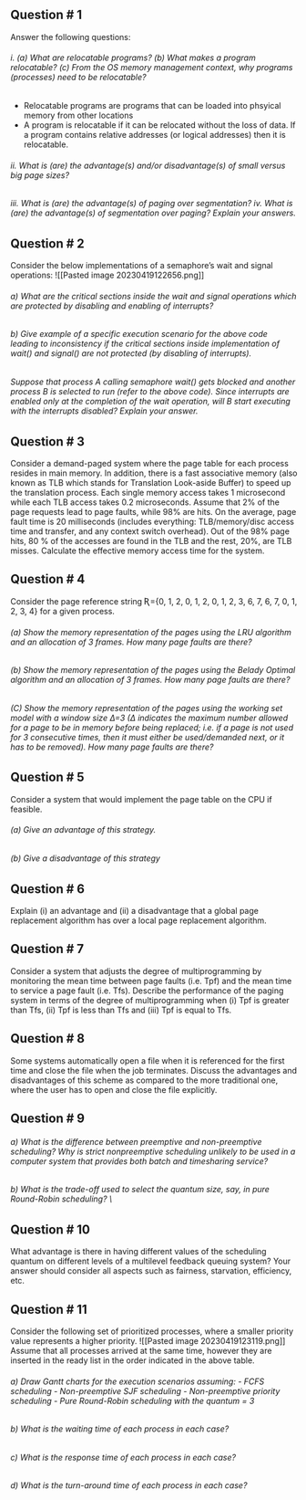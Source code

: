 ## Question # 1 
Answer the following questions: 
###### i. (a) What are relocatable programs? (b) What makes a program relocatable? (c) From the OS memory management context, why programs (processes) need to be relocatable? 
- Relocatable programs are programs that can be loaded into phsyical memory from other locations 
- A program is relocatable if it can be relocated without the loss of data. If a program contains relative addresses (or logical addresses) then it is relocatable. 
###### ii. What is (are) the advantage(s) and/or disadvantage(s) of small versus big page sizes? 

###### iii. What is (are) the advantage(s) of paging over segmentation? iv. What is (are) the advantage(s) of segmentation over paging? Explain your answers.

## Question # 2
Consider the below implementations of a semaphore’s wait and signal operations:
![[Pasted image 20230419122656.png]]
###### a) What are the critical sections inside the wait and signal operations which are protected by disabling and enabling of interrupts?
###### b) Give example of a specific execution scenario for the above code leading to inconsistency if the critical sections inside implementation of wait() and signal() are not protected (by disabling of interrupts).
###### Suppose that process A calling semaphore wait() gets blocked and another process B is selected to run (refer to the above code). Since interrupts are enabled only at the completion of the wait operation, will B start executing with the interrupts disabled? Explain your answer.
## Question # 3
Consider a demand-paged system where the page table for each process resides in main memory. In addition, there is a fast associative memory (also known as TLB which stands for Translation Look-aside Buffer) to speed up the translation process. Each single memory access takes 1 microsecond while each TLB access takes 0.2 microseconds. Assume that 2% of the page requests lead to page faults, while 98% are hits. On the average, page fault time is 20 milliseconds (includes everything: TLB/memory/disc access time and transfer, and any context switch overhead). Out of the 98% page hits, 80 % of the accesses are found in the TLB and the rest, 20%, are TLB misses. Calculate the effective memory access time for the system.

## Question # 4
Consider the page reference string Ʀ={0, 1, 2, 0, 1, 2, 0, 1, 2, 3, 6, 7, 6, 7, 0, 1, 2, 3, 4} for a given process.
###### (a) Show the memory representation of the pages using the LRU algorithm and an allocation of 3 frames. How many page faults are there?
###### (b) Show the memory representation of the pages using the Belady Optimal algorithm and an allocation of 3 frames. How many page faults are there? 
###### (C) Show the memory representation of the pages using the working set model with a window size ∆=3 (∆ indicates the maximum number allowed for a page to be in memory before being replaced; i.e. if a page is not used for 3 consecutive times, then it must either be used/demanded next, or it has to be removed). How many page faults are there?
## Question # 5
Consider a system that would implement the page table on the CPU if feasible.
###### (a) Give an advantage of this strategy. 
###### (b) Give a disadvantage of this strategy
## Question # 6
Explain (i) an advantage and (ii) a disadvantage that a global page replacement algorithm has over a local page replacement algorithm.
## Question # 7
Consider a system that adjusts the degree of multiprogramming by monitoring the mean time between page faults (i.e. Tpf) and the mean time to service a page fault (i.e. Tfs). Describe the performance of the paging system in terms of the degree of multiprogramming when (i) Tpf is greater than Tfs, (ii) Tpf is less than Tfs and (iii) Tpf is equal to Tfs.

## Question # 8 
Some systems automatically open a file when it is referenced for the first time and close the file when the job terminates. Discuss the advantages and disadvantages of this scheme as compared to the more traditional one, where the user has to open and close the file explicitly. 
## Question # 9 
###### a) What is the difference between preemptive and non-preemptive scheduling? Why is strict nonpreemptive scheduling unlikely to be used in a computer system that provides both batch and timesharing service? 

###### b) What is the trade-off used to select the quantum size, say, in pure Round-Robin scheduling? \

## Question # 10 
What advantage is there in having different values of the scheduling quantum on different levels of a multilevel feedback queuing system? Your answer should consider all aspects such as fairness, starvation, efficiency, etc. 

## Question # 11 
Consider the following set of prioritized processes, where a smaller priority value represents a higher priority.
![[Pasted image 20230419123119.png]]
Assume that all processes arrived at the same time, however they are inserted in the ready list in the order indicated in the above table.

###### a) Draw Gantt charts for the execution scenarios assuming: - FCFS scheduling - Non-preemptive SJF scheduling - Non-preemptive priority scheduling - Pure Round-Robin scheduling with the quantum = 3 
###### b) What is the waiting time of each process in each case? 
###### c) What is the response time of each process in each case? 
###### d) What is the turn-around time of each process in each case?